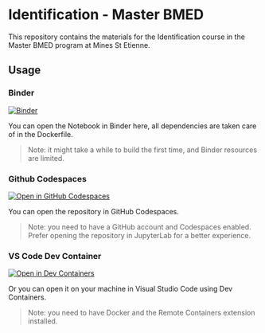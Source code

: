 # Identification - Master BMED

This repository contains the materials for the Identification course in the Master BMED program at Mines St Etienne.

## Usage

### Binder

[![Binder](https://mybinder.org/badge_logo.svg)](https://mybinder.org/v2/git/https%3A%2F%2Fgitlab.emse.fr%2Fpierrat%2Ftp-identification/master?labpath=Identification.ipynb)

You can open the Notebook in Binder here, all dependencies are taken care of in the Dockerfile.

>Note: it might take a while to build the first time, and Binder resources are limited.


### Github Codespaces

[![Open in GitHub Codespaces](https://github.com/codespaces/badge.svg)](https://codespaces.new/touste/TP-identification?quickstart=1)

You can open the repository in GitHub Codespaces.

>Note: you need to have a GitHub account and Codespaces enabled. Prefer opening the repository in JupyterLab for a better experience.

### VS Code Dev Container

[![Open in Dev Containers](https://img.shields.io/static/v1?label=Dev%20Containers&message=Open&color=blue&logo=visualstudiocode)](https://vscode.dev/redirect?url=vscode://ms-vscode-remote.remote-containers/cloneInVolume?url=https://github.com/touste/TP-identification)

Or you can open it on your machine in Visual Studio Code using Dev Containers. 

>Note: you need to have Docker and the Remote Containers extension installed.

